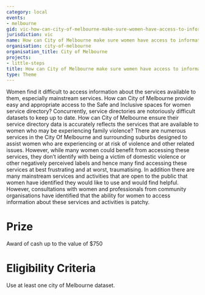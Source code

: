```yaml
---
category: local
events:
- melbourne
gid: vic-how-can-city-of-melbourne-make-sure-women-have-access-to-information-about-the-services-support-groups-and-mainstream-services-that-are-available-to-them?
jurisdiction: vic
name: How can City of Melbourne make sure women have access to information about the services support groups and mainstream services that are available to them?
organisation: city-of-melbourne
organisation_title: City of Melbourne
projects:
- little-steps
title: How can City of Melbourne make sure women have access to information about the services support groups and mainstream services that are available to them?
type: Theme
---
```


Women find it difficult to access information about the services available to them, especially mainstream services. How can City of Melbourne provide easy and appropriate access to the Safe and Inclusive spaces for women service directory?
Concurrently, service directories are notoriously difficult datasets to keep up to date. How can City of Melbourne ensure their service directory data is accurately reflects the services that are available to women who may be experiencing family violence?
There are numerous services in the City Of Melbourne and surrounding suburbs designed to assist women who are experiencing or at risk of violence and other related issues. However, while many women could benefit from accessing these services, they don’t identify with being a victim of domestic violence or other negatively perceived labels and hence many find accessing these services at best frustrating and at worst, traumatising. In addition there are many mainstream services and activities that are open to the public that women have identified they would like to use and would find helpful. However, consultations with women and professionals from community organisations have identified that the ability for women to access information about these services and activities is patchy.

# Prize
Award of cash up to the value of $750

# Eligibility Criteria
Use  at least one  city of Melbourne dataset.